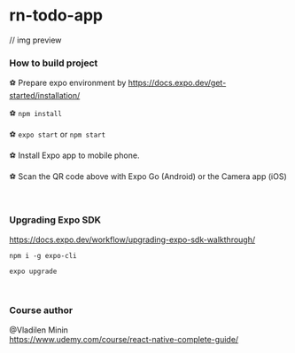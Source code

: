 # rn-todo-app

// img preview

### How to build project

⚽️ Prepare expo environment by https://docs.expo.dev/get-started/installation/

⚽️ `npm install`

⚽️ `expo start` or `npm start`

⚽️ Install Expo app to mobile phone.

⚽️ Scan the QR code above with Expo Go (Android) or the Camera app (iOS)

<br>

### Upgrading Expo SDK

https://docs.expo.dev/workflow/upgrading-expo-sdk-walkthrough/

`npm i -g expo-cli`

`expo upgrade`

<br>

### Сourse author

@Vladilen Minin<br>
https://www.udemy.com/course/react-native-complete-guide/